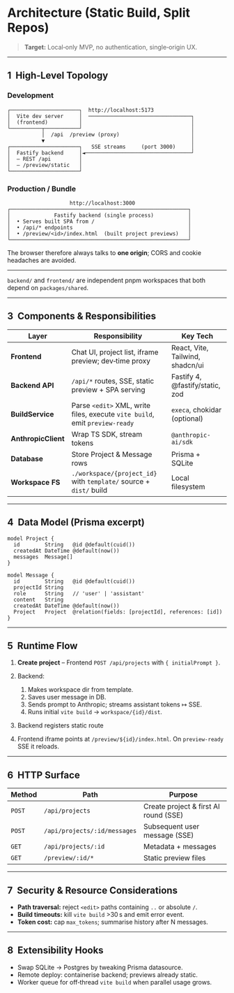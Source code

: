# Architecture (Static Build, Split Repos)

> **Target:** Local‑only MVP, no authentication, single‑origin UX.

---

## 1  High‑Level Topology

### Development

```
┌──────────────────────┐  http://localhost:5173
│  Vite dev server     │  ─────────────────────────────────┐
│  (frontend)          │                                   │
└──────────┬───────────┘                                   │
           │  /api  /preview (proxy)                       │
           ▼                                               │
┌──────────────────────┐   SSE streams     (port 3000)     │
│  Fastify backend     │◄──────────────────────────────────┘
│  – REST /api         │
│  – /preview/static   │
└──────────────────────┘
```

### Production / Bundle

```
                    http://localhost:3000
┌─────────────────────────────────────────────────────────┐
│              Fastify backend (single process)           │
│  • Serves built SPA from /                              │
│  • /api/* endpoints                                     │
│  • /preview/<id>/index.html  (built project previews)   │
└─────────────────────────────────────────────────────────┘
```

The browser therefore always talks to **one origin**; CORS and cookie headaches are avoided.

---


`backend/` and `frontend/` are independent pnpm workspaces that both depend on `packages/shared`.

---

## 3  Components & Responsibilities

| Layer               | Responsibility                                                              | Key Tech                         |
| ------------------- | --------------------------------------------------------------------------- | -------------------------------- |
| **Frontend**        | Chat UI, project list, iframe preview; dev‑time proxy                       | React, Vite, Tailwind, shadcn/ui |
| **Backend API**     | `/api/*` routes, SSE, static preview + SPA serving                          | Fastify 4, @fastify/static, zod  |
| **BuildService**    | Parse `<edit>` XML, write files, execute `vite build`, emit `preview‑ready` | `execa`, chokidar (optional)     |
| **AnthropicClient** | Wrap TS SDK, stream tokens                                                  | `@anthropic-ai/sdk`              |
| **Database**        | Store Project & Message rows                                                | Prisma + SQLite                  |
| **Workspace FS**    | `./workspace/{project_id}` with `template/` source + `dist/` build          | Local filesystem                 |

---

## 4  Data Model (Prisma excerpt)

```prisma
model Project {
  id        String   @id @default(cuid())
  createdAt DateTime @default(now())
  messages  Message[]
}

model Message {
  id        String   @id @default(cuid())
  projectId String
  role      String   // 'user' | 'assistant'
  content   String
  createdAt DateTime @default(now())
  Project   Project  @relation(fields: [projectId], references: [id])
}
```

---

## 5  Runtime Flow

1. **Create project** – Frontend `POST /api/projects` with `{ initialPrompt }`.
2. Backend:

   1. Makes workspace dir from template.
   2. Saves user message in DB.
   3. Sends prompt to Anthropic; streams assistant tokens ↦ SSE.
   4. Runs initial `vite build` → `workspace/{id}/dist`.
3. Backend registers static route
4. Frontend iframe points at `/preview/${id}/index.html`. On `preview‑ready` SSE it reloads.

---

## 6  HTTP Surface

| Method | Path                         | Purpose                               |
| ------ | ---------------------------- | ------------------------------------- |
| `POST` | `/api/projects`              | Create project & first AI round (SSE) |
| `POST` | `/api/projects/:id/messages` | Subsequent user message (SSE)         |
| `GET`  | `/api/projects/:id`          | Metadata + messages                   |
| `GET`  | `/preview/:id/*`             | Static preview files                  |


---

## 7  Security & Resource Considerations

* **Path traversal:** reject `<edit>` paths containing `..` or absolute `/`.
* **Build timeouts:** kill `vite build` >30 s and emit error event.
* **Token cost:** cap `max_tokens`; summarise history after N messages.

---

## 8  Extensibility Hooks

* Swap SQLite → Postgres by tweaking Prisma datasource.
* Remote deploy: containerise backend; previews already static.
* Worker queue for off‑thread `vite build` when parallel usage grows.
